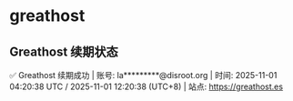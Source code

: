 # greathost

## Greathost 续期状态

<!-- GREATHOST-RENEW-STATUS:START -->
✅ Greathost 续期成功 | 账号: la*********@disroot.org | 时间: 2025-11-01 04:20:38 UTC / 2025-11-01 12:20:38 (UTC+8) | 站点: https://greathost.es
<!-- GREATHOST-RENEW-STATUS:END -->

